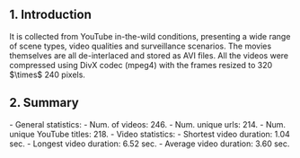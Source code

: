 <h2>1. Introduction</h2>
It is collected from YouTube in-the-wild conditions, presenting a wide range of scene types, video qualities and surveillance scenarios. The movies themselves are all de-interlaced and stored as AVI files. All the videos were compressed using DivX codec (mpeg4) with the frames resized to 320 $\times$ 240 pixels.
<h2>2. Summary</h2>
- General statistics:
	- Num. of videos: 246.
	- Num. unique urls: 214.
	- Num. unique YouTube titles: 218.
- Video statistics:
	- Shortest video duration: 1.04 sec.
	- Longest video duration: 6.52 sec.
	- Average video duration: 3.60 sec.